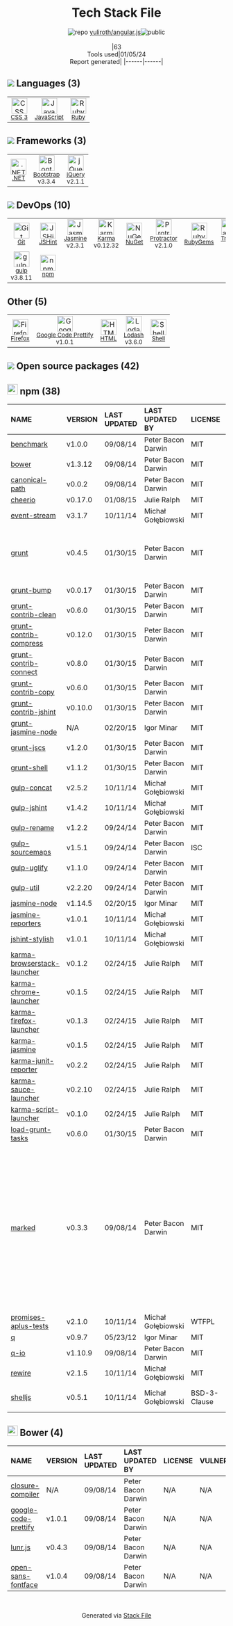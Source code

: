 <!--
&lt;--- Readme.md Snippet without images Start ---&gt;
## Tech Stack
yuliroth/angular.js is built on the following main stack:

- [Jasmine](http://jasmine.github.io/) – Javascript Testing Framework
- [gulp](http://gulpjs.com/) – JS Build Tools / JS Task Runners
- [Ruby](https://www.ruby-lang.org) – Languages
- [.NET](http://www.microsoft.com/net/) – Frameworks (Full Stack)
- [jQuery](http://jquery.com/) – Javascript UI Libraries
- [Bootstrap](http://getbootstrap.com/) – Front-End Frameworks
- [JavaScript](https://developer.mozilla.org/en-US/docs/Web/JavaScript) – Languages
- [Karma](http://karma-runner.github.io/) – Browser Testing
- [Protractor](http://angular.github.io/protractor) – Javascript Testing Framework
- [JSHint](http://www.jshint.com/about/) – Code Review
- [Lodash](https://lodash.com) – Javascript Utilities & Libraries
- [Google Code Prettify](https://github.com/google/code-prettify) – Javascript Utilities & Libraries
- [Shell](https://en.wikipedia.org/wiki/Shell_script) – Shells
- [Firefox](https://www.mozilla.org/en-US/firefox/) – Web Browser
- [Travis CI](http://travis-ci.com/) – Continuous Integration

Full tech stack [here](/techstack.md)

&lt;--- Readme.md Snippet without images End ---&gt;

&lt;--- Readme.md Snippet with images Start ---&gt;
## Tech Stack
yuliroth/angular.js is built on the following main stack:

- <img width='25' height='25' src='https://img.stackshare.io/service/831/7c0b595409af531b9cdeb07f8c513e8b.png' alt='Jasmine'/> [Jasmine](http://jasmine.github.io/) – Javascript Testing Framework
- <img width='25' height='25' src='https://img.stackshare.io/service/844/iruTC031.png' alt='gulp'/> [gulp](http://gulpjs.com/) – JS Build Tools / JS Task Runners
- <img width='25' height='25' src='https://img.stackshare.io/service/989/ruby.png' alt='Ruby'/> [Ruby](https://www.ruby-lang.org) – Languages
- <img width='25' height='25' src='https://img.stackshare.io/service/1014/IoPy1dce_400x400.png' alt='.NET'/> [.NET](http://www.microsoft.com/net/) – Frameworks (Full Stack)
- <img width='25' height='25' src='https://img.stackshare.io/service/1021/lxEKmMnB_400x400.jpg' alt='jQuery'/> [jQuery](http://jquery.com/) – Javascript UI Libraries
- <img width='25' height='25' src='https://img.stackshare.io/service/1101/C9QJ7V3X.png' alt='Bootstrap'/> [Bootstrap](http://getbootstrap.com/) – Front-End Frameworks
- <img width='25' height='25' src='https://img.stackshare.io/service/1209/javascript.jpeg' alt='JavaScript'/> [JavaScript](https://developer.mozilla.org/en-US/docs/Web/JavaScript) – Languages
- <img width='25' height='25' src='https://img.stackshare.io/service/1420/TidYGd6a.png' alt='Karma'/> [Karma](http://karma-runner.github.io/) – Browser Testing
- <img width='25' height='25' src='https://img.stackshare.io/service/1754/protractor-logo1.png' alt='Protractor'/> [Protractor](http://angular.github.io/protractor) – Javascript Testing Framework
- <img width='25' height='25' src='https://img.stackshare.io/service/1945/mzh2bRes_400x400.png' alt='JSHint'/> [JSHint](http://www.jshint.com/about/) – Code Review
- <img width='25' height='25' src='https://img.stackshare.io/service/2438/lodash.png' alt='Lodash'/> [Lodash](https://lodash.com) – Javascript Utilities & Libraries
- <img width='25' height='25' src='https://img.stackshare.io/service/3626/no-img-open-source.png' alt='Google Code Prettify'/> [Google Code Prettify](https://github.com/google/code-prettify) – Javascript Utilities & Libraries
- <img width='25' height='25' src='https://img.stackshare.io/service/4631/default_c2062d40130562bdc836c13dbca02d318205a962.png' alt='Shell'/> [Shell](https://en.wikipedia.org/wiki/Shell_script) – Shells
- <img width='25' height='25' src='https://img.stackshare.io/service/8705/768px-Firefox_Logo__2017.svg.png' alt='Firefox'/> [Firefox](https://www.mozilla.org/en-US/firefox/) – Web Browser
- <img width='25' height='25' src='https://img.stackshare.io/service/460/Lu6cGu0z_400x400.png' alt='Travis CI'/> [Travis CI](http://travis-ci.com/) – Continuous Integration

Full tech stack [here](/techstack.md)

&lt;--- Readme.md Snippet with images End ---&gt;
-->
<div align="center">

# Tech Stack File
![](https://img.stackshare.io/repo.svg "repo") [yuliroth/angular.js](https://github.com/yuliroth/angular.js)![](https://img.stackshare.io/public_badge.svg "public")
<br/><br/>
|63<br/>Tools used|01/05/24 <br/>Report generated|
|------|------|
</div>

## <img src='https://img.stackshare.io/languages.svg'/> Languages (3)
<table><tr>
  <td align='center'>
  <img width='36' height='36' src='https://img.stackshare.io/service/6727/css.png' alt='CSS 3'>
  <br>
  <sub><a href="https://developer.mozilla.org/en-US/docs/Web/CSS/CSS3">CSS 3</a></sub>
  <br>
  <sub></sub>
</td>

<td align='center'>
  <img width='36' height='36' src='https://img.stackshare.io/service/1209/javascript.jpeg' alt='JavaScript'>
  <br>
  <sub><a href="https://developer.mozilla.org/en-US/docs/Web/JavaScript">JavaScript</a></sub>
  <br>
  <sub></sub>
</td>

<td align='center'>
  <img width='36' height='36' src='https://img.stackshare.io/service/989/ruby.png' alt='Ruby'>
  <br>
  <sub><a href="https://www.ruby-lang.org">Ruby</a></sub>
  <br>
  <sub></sub>
</td>

</tr>
</table>

## <img src='https://img.stackshare.io/frameworks.svg'/> Frameworks (3)
<table><tr>
  <td align='center'>
  <img width='36' height='36' src='https://img.stackshare.io/service/1014/IoPy1dce_400x400.png' alt='.NET'>
  <br>
  <sub><a href="http://www.microsoft.com/net/">.NET</a></sub>
  <br>
  <sub></sub>
</td>

<td align='center'>
  <img width='36' height='36' src='https://img.stackshare.io/service/1101/C9QJ7V3X.png' alt='Bootstrap'>
  <br>
  <sub><a href="http://getbootstrap.com/">Bootstrap</a></sub>
  <br>
  <sub>v3.3.4</sub>
</td>

<td align='center'>
  <img width='36' height='36' src='https://img.stackshare.io/service/1021/lxEKmMnB_400x400.jpg' alt='jQuery'>
  <br>
  <sub><a href="http://jquery.com/">jQuery</a></sub>
  <br>
  <sub>v2.1.1</sub>
</td>

</tr>
</table>

## <img src='https://img.stackshare.io/devops.svg'/> DevOps (10)
<table><tr>
  <td align='center'>
  <img width='36' height='36' src='https://img.stackshare.io/service/1046/git.png' alt='Git'>
  <br>
  <sub><a href="http://git-scm.com/">Git</a></sub>
  <br>
  <sub></sub>
</td>

<td align='center'>
  <img width='36' height='36' src='https://img.stackshare.io/service/1945/mzh2bRes_400x400.png' alt='JSHint'>
  <br>
  <sub><a href="http://www.jshint.com/about/">JSHint</a></sub>
  <br>
  <sub></sub>
</td>

<td align='center'>
  <img width='36' height='36' src='https://img.stackshare.io/service/831/7c0b595409af531b9cdeb07f8c513e8b.png' alt='Jasmine'>
  <br>
  <sub><a href="http://jasmine.github.io/">Jasmine</a></sub>
  <br>
  <sub>v2.3.1</sub>
</td>

<td align='center'>
  <img width='36' height='36' src='https://img.stackshare.io/service/1420/TidYGd6a.png' alt='Karma'>
  <br>
  <sub><a href="http://karma-runner.github.io/">Karma</a></sub>
  <br>
  <sub>v0.12.32</sub>
</td>

<td align='center'>
  <img width='36' height='36' src='https://img.stackshare.io/service/2637/6I3oEOP4_400x400.jpg' alt='NuGet'>
  <br>
  <sub><a href="https://www.nuget.org/">NuGet</a></sub>
  <br>
  <sub></sub>
</td>

<td align='center'>
  <img width='36' height='36' src='https://img.stackshare.io/service/1754/protractor-logo1.png' alt='Protractor'>
  <br>
  <sub><a href="http://angular.github.io/protractor">Protractor</a></sub>
  <br>
  <sub>v2.1.0</sub>
</td>

<td align='center'>
  <img width='36' height='36' src='https://img.stackshare.io/service/12795/5jL6-BA5_400x400.jpeg' alt='RubyGems'>
  <br>
  <sub><a href="https://rubygems.org/">RubyGems</a></sub>
  <br>
  <sub></sub>
</td>

<td align='center'>
  <img width='36' height='36' src='https://img.stackshare.io/service/460/Lu6cGu0z_400x400.png' alt='Travis CI'>
  <br>
  <sub><a href="http://travis-ci.com/">Travis CI</a></sub>
  <br>
  <sub></sub>
</td>

</tr>
<tr>
  <td align='center'>
  <img width='36' height='36' src='https://img.stackshare.io/service/844/iruTC031.png' alt='gulp'>
  <br>
  <sub><a href="http://gulpjs.com/">gulp</a></sub>
  <br>
  <sub>v3.8.11</sub>
</td>

<td align='center'>
  <img width='36' height='36' src='https://img.stackshare.io/service/1120/lejvzrnlpb308aftn31u.png' alt='npm'>
  <br>
  <sub><a href="https://www.npmjs.com/">npm</a></sub>
  <br>
  <sub></sub>
</td>

</tr>
</table>

## Other (5)
<table><tr>
  <td align='center'>
  <img width='36' height='36' src='https://img.stackshare.io/service/8705/768px-Firefox_Logo__2017.svg.png' alt='Firefox'>
  <br>
  <sub><a href="https://www.mozilla.org/en-US/firefox/">Firefox</a></sub>
  <br>
  <sub></sub>
</td>

<td align='center'>
  <img width='36' height='36' src='https://img.stackshare.io/service/3626/no-img-open-source.png' alt='Google Code Prettify'>
  <br>
  <sub><a href="https://github.com/google/code-prettify">Google Code Prettify</a></sub>
  <br>
  <sub>v1.0.1</sub>
</td>

<td align='center'>
  <img width='36' height='36' src='https://img.stackshare.io/service/2270/no-img-open-source.png' alt='HTML'>
  <br>
  <sub><a href="http://">HTML</a></sub>
  <br>
  <sub></sub>
</td>

<td align='center'>
  <img width='36' height='36' src='https://img.stackshare.io/service/2438/lodash.png' alt='Lodash'>
  <br>
  <sub><a href="https://lodash.com">Lodash</a></sub>
  <br>
  <sub>v3.6.0</sub>
</td>

<td align='center'>
  <img width='36' height='36' src='https://img.stackshare.io/service/4631/default_c2062d40130562bdc836c13dbca02d318205a962.png' alt='Shell'>
  <br>
  <sub><a href="https://en.wikipedia.org/wiki/Shell_script">Shell</a></sub>
  <br>
  <sub></sub>
</td>

</tr>
</table>


## <img src='https://img.stackshare.io/group.svg' /> Open source packages (42)</h2>

## <img width='24' height='24' src='https://img.stackshare.io/service/1120/lejvzrnlpb308aftn31u.png'/> npm (38)

|NAME|VERSION|LAST UPDATED|LAST UPDATED BY|LICENSE|VULNERABILITIES|
|:------|:------|:------|:------|:------|:------|
|[benchmark](https://www.npmjs.com/benchmark)|v1.0.0|09/08/14|Peter Bacon Darwin |MIT|N/A|
|[bower](https://www.npmjs.com/bower)|v1.3.12|09/08/14|Peter Bacon Darwin |MIT|[CVE-2019-5484](https://github.com/advisories/GHSA-p6mr-pxg4-68hx) (High)|
|[canonical-path](https://www.npmjs.com/canonical-path)|v0.0.2|09/08/14|Peter Bacon Darwin |MIT|N/A|
|[cheerio](https://www.npmjs.com/cheerio)|v0.17.0|01/08/15|Julie Ralph |MIT|N/A|
|[event-stream](https://www.npmjs.com/event-stream)|v3.1.7|10/11/14|Michał Gołębiowski |MIT|N/A|
|[grunt](https://www.npmjs.com/grunt)|v0.4.5|01/30/15|Peter Bacon Darwin |MIT|[CVE-2022-1537](https://github.com/advisories/GHSA-rm36-94g8-835r) (High)<br/>[CVE-2020-7729](https://github.com/advisories/GHSA-m5pj-vjjf-4m3h) (High)<br/>[CVE-2022-0436](https://github.com/advisories/GHSA-j383-35pm-c5h4) (Moderate)|
|[grunt-bump](https://www.npmjs.com/grunt-bump)|v0.0.17|01/30/15|Peter Bacon Darwin |MIT|N/A|
|[grunt-contrib-clean](https://www.npmjs.com/grunt-contrib-clean)|v0.6.0|01/30/15|Peter Bacon Darwin |MIT|N/A|
|[grunt-contrib-compress](https://www.npmjs.com/grunt-contrib-compress)|v0.12.0|01/30/15|Peter Bacon Darwin |MIT|N/A|
|[grunt-contrib-connect](https://www.npmjs.com/grunt-contrib-connect)|v0.8.0|01/30/15|Peter Bacon Darwin |MIT|N/A|
|[grunt-contrib-copy](https://www.npmjs.com/grunt-contrib-copy)|v0.6.0|01/30/15|Peter Bacon Darwin |MIT|N/A|
|[grunt-contrib-jshint](https://www.npmjs.com/grunt-contrib-jshint)|v0.10.0|01/30/15|Peter Bacon Darwin |MIT|N/A|
|[grunt-jasmine-node](https://www.npmjs.com/grunt-jasmine-node)|N/A|02/20/15|Igor Minar |MIT|N/A|
|[grunt-jscs](https://www.npmjs.com/grunt-jscs)|v1.2.0|01/30/15|Peter Bacon Darwin |MIT|N/A|
|[grunt-shell](https://www.npmjs.com/grunt-shell)|v1.1.2|01/30/15|Peter Bacon Darwin |MIT|N/A|
|[gulp-concat](https://www.npmjs.com/gulp-concat)|v2.5.2|10/11/14|Michał Gołębiowski |MIT|N/A|
|[gulp-jshint](https://www.npmjs.com/gulp-jshint)|v1.4.2|10/11/14|Michał Gołębiowski |MIT|N/A|
|[gulp-rename](https://www.npmjs.com/gulp-rename)|v1.2.2|09/24/14|Peter Bacon Darwin |MIT|N/A|
|[gulp-sourcemaps](https://www.npmjs.com/gulp-sourcemaps)|v1.5.1|09/24/14|Peter Bacon Darwin |ISC|N/A|
|[gulp-uglify](https://www.npmjs.com/gulp-uglify)|v1.1.0|09/24/14|Peter Bacon Darwin |MIT|N/A|
|[gulp-util](https://www.npmjs.com/gulp-util)|v2.2.20|09/24/14|Peter Bacon Darwin |MIT|N/A|
|[jasmine-node](https://www.npmjs.com/jasmine-node)|v1.14.5|02/20/15|Igor Minar |MIT|N/A|
|[jasmine-reporters](https://www.npmjs.com/jasmine-reporters)|v1.0.1|10/11/14|Michał Gołębiowski |MIT|N/A|
|[jshint-stylish](https://www.npmjs.com/jshint-stylish)|v1.0.1|10/11/14|Michał Gołębiowski |MIT|N/A|
|[karma-browserstack-launcher](https://www.npmjs.com/karma-browserstack-launcher)|v0.1.2|02/24/15|Julie Ralph |MIT|N/A|
|[karma-chrome-launcher](https://www.npmjs.com/karma-chrome-launcher)|v0.1.5|02/24/15|Julie Ralph |MIT|N/A|
|[karma-firefox-launcher](https://www.npmjs.com/karma-firefox-launcher)|v0.1.3|02/24/15|Julie Ralph |MIT|N/A|
|[karma-jasmine](https://www.npmjs.com/karma-jasmine)|v0.1.5|02/24/15|Julie Ralph |MIT|N/A|
|[karma-junit-reporter](https://www.npmjs.com/karma-junit-reporter)|v0.2.2|02/24/15|Julie Ralph |MIT|N/A|
|[karma-sauce-launcher](https://www.npmjs.com/karma-sauce-launcher)|v0.2.10|02/24/15|Julie Ralph |MIT|N/A|
|[karma-script-launcher](https://www.npmjs.com/karma-script-launcher)|v0.1.0|02/24/15|Julie Ralph |MIT|N/A|
|[load-grunt-tasks](https://www.npmjs.com/load-grunt-tasks)|v0.6.0|01/30/15|Peter Bacon Darwin |MIT|N/A|
|[marked](https://www.npmjs.com/marked)|v0.3.3|09/08/14|Peter Bacon Darwin |MIT|[CVE-2022-21681](https://github.com/advisories/GHSA-5v2h-r2cx-5xgj) (High)<br/>[CVE-2017-16114](https://github.com/advisories/GHSA-x5pg-88wf-qq4p) (High)<br/>[CVE-2015-8854](https://github.com/advisories/GHSA-hjcp-j389-59ff) (High)<br/>[CVE-2022-21680](https://github.com/advisories/GHSA-rrrm-qjm4-v8hf) (High)<br/>[](https://github.com/advisories/GHSA-wjmf-58vc-xqjr) (Moderate)<br/>[](https://github.com/advisories/GHSA-8wp3-cp9v-44fm) (Moderate)<br/>[CVE-2016-10531](https://github.com/advisories/GHSA-vfvf-mqq8-rwqc) (Moderate)<br/>[CVE-2017-17461](https://github.com/advisories/GHSA-crmx-v835-hcp4) (Moderate)<br/>[CVE-2017-1000427](https://github.com/advisories/GHSA-7px7-7xjx-hxm8) (Moderate)|
|[promises-aplus-tests](https://www.npmjs.com/promises-aplus-tests)|v2.1.0|10/11/14|Michał Gołębiowski |WTFPL|N/A|
|[q](https://www.npmjs.com/q)|v0.9.7|05/23/12|Igor Minar |MIT|N/A|
|[q-io](https://www.npmjs.com/q-io)|v1.10.9|09/08/14|Peter Bacon Darwin |MIT|N/A|
|[rewire](https://www.npmjs.com/rewire)|v2.1.5|10/11/14|Michał Gołębiowski |MIT|N/A|
|[shelljs](https://www.npmjs.com/shelljs)|v0.5.1|10/11/14|Michał Gołębiowski |BSD-3-Clause|[CVE-2022-0144](https://github.com/advisories/GHSA-4rq4-32rv-6wp6) (High)<br/>[](https://github.com/advisories/GHSA-64g7-mvw6-v9qj) (Moderate)|


## <img width='24' height='24' src='https://img.stackshare.io/service/847/66db62603f426a8fc6664081811be6d4.png'/> Bower (4)

|NAME|VERSION|LAST UPDATED|LAST UPDATED BY|LICENSE|VULNERABILITIES|
|:------|:------|:------|:------|:------|:------|
|[closure-compiler](http://bower.io/closure-compiler)|N/A|09/08/14|Peter Bacon Darwin |N/A|N/A|
|[google-code-prettify](http://bower.io/google-code-prettify)|v1.0.1|09/08/14|Peter Bacon Darwin |N/A|N/A|
|[lunr.js](http://bower.io/lunr.js)|v0.4.3|09/08/14|Peter Bacon Darwin |N/A|N/A|
|[open-sans-fontface](http://bower.io/open-sans-fontface)|v1.0.4|09/08/14|Peter Bacon Darwin |N/A|N/A|

<br/>
<div align='center'>

Generated via [Stack File](https://github.com/marketplace/stack-file)
